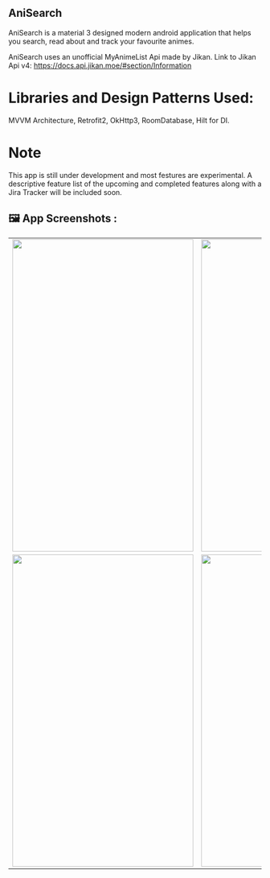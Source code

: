 ## AniSearch

AniSearch is a material 3 designed modern android application that helps you search, read about and track your favourite animes.

AniSearch uses an unofficial MyAnimeList Api made by Jikan.
Link to Jikan Api v4: https://docs.api.jikan.moe/#section/Information

# Libraries and Design Patterns Used: 
MVVM Architecture, Retrofit2, OkHttp3, RoomDatabase, Hilt for DI.

# Note

This app is still under development and most festures are experimental. A descriptive feature list of the upcoming and completed features along with a Jira Tracker will be included soon.


<p><h2><a id="index8"></a>🖼 App Screenshots :</h2></p>
<table>
  <tr>
     <td><img src="https://user-images.githubusercontent.com/77199373/206863238-8755c561-9a3c-4051-addb-a02a0ce5602e.jpg" width=360 height=620></td>
    <td><img src="https://user-images.githubusercontent.com/77199373/206803824-219c9b4d-2369-4ef0-97f0-253a06ec9eef.jpg" width=360 height=620></td>
     <td><img src="https://user-images.githubusercontent.com/77199373/206803831-1df6129a-9562-4c8a-9438-b3db4666f5e1.jpg" width=360 height=620></td>
  </tr>
  <tr>
     <td><img src="https://user-images.githubusercontent.com/77199373/206803837-a1b07ca0-b6f5-4172-b477-3f285868a12c.jpg" width=360 height=620></td>
    <td><img src="https://user-images.githubusercontent.com/77199373/206803844-b3a55096-05d5-4f9c-a9d3-42d9c709b723.jpg" width=360 height=620></td>
    <td><img src="https://user-images.githubusercontent.com/77199373/206803851-9fca841c-a6bc-4fe7-917b-a98d6fb72d97.jpg" width=360 height=620></td>
  
 </tr>
</table>
